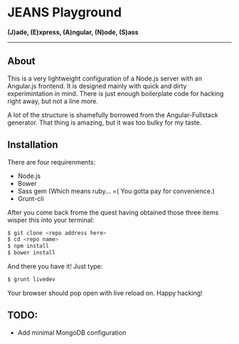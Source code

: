 # JEANS Playground

**(J)ade, (E)xpress, (A)ngular, (N)ode, (S)ass**
- - - - - - - - - - - - - - - - - - - - - - - - -

## About

This is a very lightweight configuration of a Node.js server with an Angular.js
frontend. It is designed mainly with quick and dirty experimintation in mind.
There is just enough boilerplate code for hacking right away, but not a line
more.

A lot of the structure is shamefully borrowed from the Angular-Fullstack
generator. That thing is amazing, but it was too bulky for my taste.

## Installation

There are four requirenments:

* Node.js
* Bower
* Sass gem (Which means ruby... =( You gotta pay for convenience.)
* Grunt-cli

After you come back frome the quest having obtained those three items
wisper this into your terminal:

```bash
$ git clone <repo address here>
$ cd <repo name>
$ npm install
$ bower install
```

And there you have it! Just type:

```bash
$ grunt livedev
```

Your browser should pop open with live reload on. Happy hacking!

## TODO:
* Add minimal MongoDB configuration

